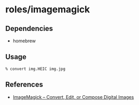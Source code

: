# roles/imagemagick



## Dependencies
- homebrew



## Usage
```
% convert img.HEIC img.jpg
```



## References
- [ImageMagick – Convert, Edit, or Compose Digital Images](https://imagemagick.org/index.php)

